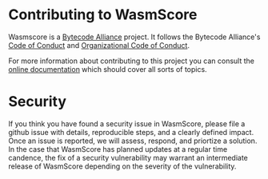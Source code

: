 # Contributing to WasmScore

Wasmscore is a [Bytecode Alliance] project. It follows the Bytecode
Alliance's [Code of Conduct] and [Organizational Code of Conduct].

For more information about contributing to this project you can consult the
[online documentation] which should cover all sorts of topics.

[Bytecode Alliance]: https://bytecodealliance.org/
[Code of Conduct]: CODE_OF_CONDUCT.md
[Organizational Code of Conduct]: ORG_CODE_OF_CONDUCT.md
[online documentation]: https://bytecodealliance.github.io/wasmtime/contributing.html

# Security

If you think you have found a security issue in WasmScore, please file a github issue with details, reproducible steps, and a clearly defined impact.
Once an issue is reported, we will assess, respond, and priortize a solution. In the case that WasmScore has planned updates at a regular time candence, the fix of a security vulnerability may warrant an intermediate release of WasmScore depending on the severity of the vulnerability.

